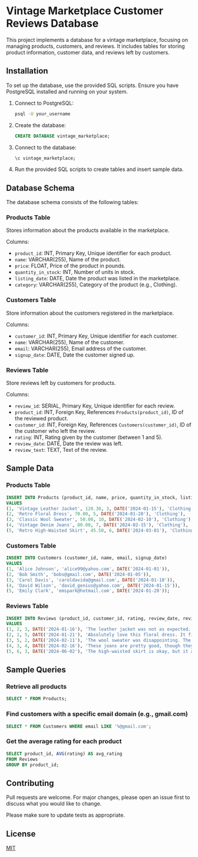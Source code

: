 # Vintage Marketplace Customer Reviews Database

This project implements a database for a vintage marketplace, focusing on managing products, customers, and reviews. It includes tables for storing product information, customer data, and reviews left by customers.

## Installation

To set up the database, use the provided SQL scripts. Ensure you have PostgreSQL installed and running on your system.

1. Connect to PostgreSQL:
    ```bash
    psql -U your_username
    ```

2. Create the database:
    ```sql
    CREATE DATABASE vintage_marketplace;
    ```

3. Connect to the database:
    ```sql
    \c vintage_marketplace;
    ```

4. Run the provided SQL scripts to create tables and insert sample data.

## Database Schema

The database schema consists of the following tables:

### Products Table
Stores information about the products available in the marketplace.

Columns:
- `product_id`: INT, Primary Key, Unique identifier for each product.
- `name`: VARCHAR(255), Name of the product.
- `price`: FLOAT, Price of the product in pounds.
- `quantity_in_stock`: INT, Number of units in stock.
- `listing_date`: DATE, Date the product was listed in the marketplace.
- `category`: VARCHAR(255), Category of the product (e.g., Clothing).

### Customers Table
Store information about the customers registered in the marketplace.

Columns:
- `customer_id`: INT, Primary Key, Unique identifier for each customer.
- `name`: VARCHAR(255), Name of the customer.
- `email`: VARCHAR(255), Email address of the customer.
- `signup_date`: DATE, Date the customer signed up.

### Reviews Table
Store reviews left by customers for products.

Columns:
- `review_id`: SERIAL, Primary Key, Unique identifier for each review.
- `product_id`: INT, Foreign Key, References `Products(product_id)`, ID of the reviewed product.
- `customer_id`: INT, Foreign Key, References `Customers(customer_id)`, ID of the customer who left the review.
- `rating`: INT, Rating given by the customer (between 1 and 5).
- `review_date`: DATE, Date the review was left.
- `review_text`: TEXT, Text of the review.

## Sample Data

### Products Table

```sql
INSERT INTO Products (product_id, name, price, quantity_in_stock, listing_date, category)
VALUES
(1, 'Vintage Leather Jacket', 120.30, 3, DATE('2024-01-15'), 'Clothing'),
(2, 'Retro Floral Dress', 70.00, 5, DATE('2024-01-20'), 'Clothing'),
(3, 'Classic Wool Sweater', 50.00, 10, DATE('2024-02-10'), 'Clothing'),
(4, 'Vintage Denim Jeans', 80.00, 7, DATE('2024-02-15'), 'Clothing'),
(5, 'Retro High-Waisted Skirt', 45.50, 6, DATE('2024-03-01'), 'Clothing');
```

### Customers Table

```sql
INSERT INTO Customers (customer_id, name, email, signup_date)
VALUES
(1, 'Alice Johnson', 'alice99@yahoo.com', DATE('2024-01-01')),
(2, 'Bob Smith', 'bobs@gmail.com', DATE('2024-01-05')),
(3, 'Carol Davis', 'caroldavida@gmail.com', DATE('2024-01-10')),
(4, 'David Wilson', 'david_genius@yahoo.com', DATE('2024-01-15')),
(5, 'Emily Clark', 'emspark@hotmail.com', DATE('2024-01-20'));
```

### Reviews Table

```sql
INSERT INTO Reviews (product_id, customer_id, rating, review_date, review_text)
VALUES
(1, 2, 3, DATE('2024-01-16'), 'The leather jacket was not as expected. The quality is average and the fit is off.'),
(2, 1, 5, DATE('2024-01-21'), 'Absolutely love this floral dress. It fits perfectly and the fabric is wonderful.'),
(3, 5, 2, DATE('2024-02-11'), 'The wool sweater was disappointing. The material feels cheap and it doesn’t keep me warm.'),
(4, 3, 4, DATE('2024-02-16'), 'These jeans are pretty good, though they felt a bit snug after a few wears.')
(5, 6, 3, DATE('2024-06-02'), 'The high-waisted skirt is okay, but it arrived with some loose threads.'),
```

## Sample Queries

### Retrieve all products

```sql
SELECT * FROM Products;
```

### Find customers with a specific email domain (e.g., gmail.com)

```sql
SELECT * FROM Customers WHERE email LIKE '%@gmail.com';
```

### Get the average rating for each product

```sql
SELECT product_id, AVG(rating) AS avg_rating 
FROM Reviews 
GROUP BY product_id;
```

## Contributing

Pull requests are welcome. For major changes, please open an issue first
to discuss what you would like to change.

Please make sure to update tests as appropriate.

## License

[MIT](https://choosealicense.com/licenses/mit/)




